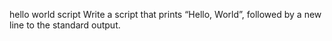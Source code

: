 hello world script
Write a script that prints “Hello, World”, followed by a new line to the standard output.
